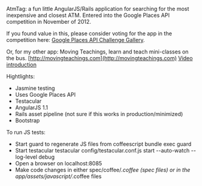AtmTag: a fun little AngularJS/Rails application for searching for the most inexpensive and closest ATM. Entered into the Google Places API competition in November of 2012.

If you found value in this, please consider voting for the app in the competition here: [Google Places API Challenge Gallery](https://developers.google.com/places/challenge/gallery). 

Or, for my other app: Moving Teachings, learn and teach mini-classes on the bus.  [http://movingteachings.com](http://movingteachings.com) [Video introduction](http://www.youtube.com/watch?v=JALJ5PSXPvc) 

Hightlights:
* Jasmine testing
* Uses Google Places API
* Testacular
* AngularJS 1.1
* Rails asset pipeline (not sure if this works in production/minimized)
* Bootstrap

To run JS tests:

* Start guard to regenerate JS files from coffeescript
        bundle exec guard
* Start testacular
        testacular config/testacular.conf.js start --auto-watch --log-level debug
* Open a browser on localhost:8085
* Make code changes in either spec/coffee/*.coffee (spec files) or in the app/assets/javascript/*.coffee files


